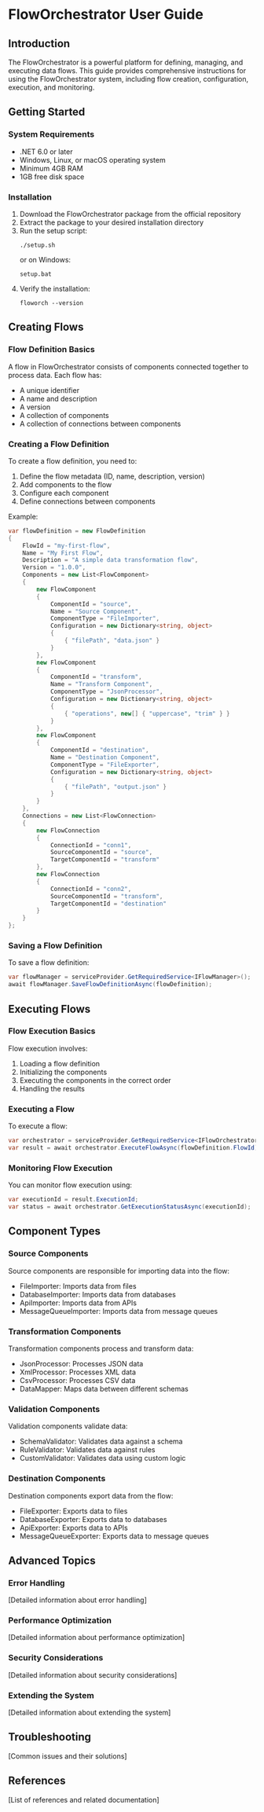 # FlowOrchestrator User Guide

## Introduction

The FlowOrchestrator is a powerful platform for defining, managing, and executing data flows. This guide provides comprehensive instructions for using the FlowOrchestrator system, including flow creation, configuration, execution, and monitoring.

## Getting Started

### System Requirements

- .NET 6.0 or later
- Windows, Linux, or macOS operating system
- Minimum 4GB RAM
- 1GB free disk space

### Installation

1. Download the FlowOrchestrator package from the official repository
2. Extract the package to your desired installation directory
3. Run the setup script:
   ```
   ./setup.sh
   ```
   or on Windows:
   ```
   setup.bat
   ```
4. Verify the installation:
   ```
   floworch --version
   ```

## Creating Flows

### Flow Definition Basics

A flow in FlowOrchestrator consists of components connected together to process data. Each flow has:

- A unique identifier
- A name and description
- A version
- A collection of components
- A collection of connections between components

### Creating a Flow Definition

To create a flow definition, you need to:

1. Define the flow metadata (ID, name, description, version)
2. Add components to the flow
3. Configure each component
4. Define connections between components

Example:

```csharp
var flowDefinition = new FlowDefinition
{
    FlowId = "my-first-flow",
    Name = "My First Flow",
    Description = "A simple data transformation flow",
    Version = "1.0.0",
    Components = new List<FlowComponent>
    {
        new FlowComponent
        {
            ComponentId = "source",
            Name = "Source Component",
            ComponentType = "FileImporter",
            Configuration = new Dictionary<string, object>
            {
                { "filePath", "data.json" }
            }
        },
        new FlowComponent
        {
            ComponentId = "transform",
            Name = "Transform Component",
            ComponentType = "JsonProcessor",
            Configuration = new Dictionary<string, object>
            {
                { "operations", new[] { "uppercase", "trim" } }
            }
        },
        new FlowComponent
        {
            ComponentId = "destination",
            Name = "Destination Component",
            ComponentType = "FileExporter",
            Configuration = new Dictionary<string, object>
            {
                { "filePath", "output.json" }
            }
        }
    },
    Connections = new List<FlowConnection>
    {
        new FlowConnection
        {
            ConnectionId = "conn1",
            SourceComponentId = "source",
            TargetComponentId = "transform"
        },
        new FlowConnection
        {
            ConnectionId = "conn2",
            SourceComponentId = "transform",
            TargetComponentId = "destination"
        }
    }
};
```

### Saving a Flow Definition

To save a flow definition:

```csharp
var flowManager = serviceProvider.GetRequiredService<IFlowManager>();
await flowManager.SaveFlowDefinitionAsync(flowDefinition);
```

## Executing Flows

### Flow Execution Basics

Flow execution involves:

1. Loading a flow definition
2. Initializing the components
3. Executing the components in the correct order
4. Handling the results

### Executing a Flow

To execute a flow:

```csharp
var orchestrator = serviceProvider.GetRequiredService<IFlowOrchestrator>();
var result = await orchestrator.ExecuteFlowAsync(flowDefinition.FlowId);
```

### Monitoring Flow Execution

You can monitor flow execution using:

```csharp
var executionId = result.ExecutionId;
var status = await orchestrator.GetExecutionStatusAsync(executionId);
```

## Component Types

### Source Components

Source components are responsible for importing data into the flow:

- FileImporter: Imports data from files
- DatabaseImporter: Imports data from databases
- ApiImporter: Imports data from APIs
- MessageQueueImporter: Imports data from message queues

### Transformation Components

Transformation components process and transform data:

- JsonProcessor: Processes JSON data
- XmlProcessor: Processes XML data
- CsvProcessor: Processes CSV data
- DataMapper: Maps data between different schemas

### Validation Components

Validation components validate data:

- SchemaValidator: Validates data against a schema
- RuleValidator: Validates data against rules
- CustomValidator: Validates data using custom logic

### Destination Components

Destination components export data from the flow:

- FileExporter: Exports data to files
- DatabaseExporter: Exports data to databases
- ApiExporter: Exports data to APIs
- MessageQueueExporter: Exports data to message queues

## Advanced Topics

### Error Handling

[Detailed information about error handling]

### Performance Optimization

[Detailed information about performance optimization]

### Security Considerations

[Detailed information about security considerations]

### Extending the System

[Detailed information about extending the system]

## Troubleshooting

[Common issues and their solutions]

## References

[List of references and related documentation]
